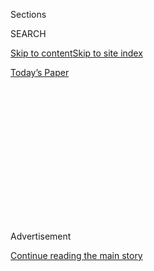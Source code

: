 <div id="app">

<div>

<div>

<div>

<div class="NYTAppHideMasthead css-1q2w90k e1suatyy0">

<div class="section css-ui9rw0 e1suatyy2">

<div class="css-eph4ug er09x8g0">

<div class="css-6n7j50">

</div>

<span class="css-1dv1kvn">Sections</span>

<div class="css-10488qs">

<span class="css-1dv1kvn">SEARCH</span>

</div>

[Skip to content](#site-content)[Skip to site
index](#site-index)

</div>

<div class="css-10698na e1huz5gh0">

</div>

</div>

<div id="masthead-bar-one" class="section hasLinks css-15hmgas e1csuq9d3">

<div class="css-uqyvli e1csuq9d0">

</div>

<div class="css-1uqjmks e1csuq9d1">

</div>

<div class="css-9e9ivx">

[](https://myaccount.nytimes3xbfgragh.onion/auth/login?response_type=cookie&client_id=vi)

</div>

<div class="css-1bvtpon e1csuq9d2">

[Today’s
Paper](https://www.nytimes3xbfgragh.onion/section/todayspaper)

</div>

</div>

</div>

</div>

<div data-aria-hidden="false">

<div id="site-content" data-role="main">

<div>

<div class="css-1aor85t" style="opacity:0.000000001;z-index:-1;visibility:hidden">

<div class="css-1hqnpie">

<div class="css-epjblv">

<span class="css-17xtcya">[Opinion](/section/opinion)</span><span class="css-x15j1o">|</span><span class="css-fwqvlz">Vietnam
Wasn’t Just an American
War</span>

</div>

<div class="css-k008qs">

<div class="css-1iwv8en">

<span class="css-18z7m18"></span>

<div>

</div>

</div>

<span class="css-1n6z4y">https://nyti.ms/2G07IUD</span>

<div class="css-1705lsu">

<div class="css-4xjgmj">

<div class="css-4skfbu" data-role="toolbar" data-aria-label="Social Media Share buttons, Save button, and Comments Panel with current comment count" data-testid="share-tools">

  - 
  - 
  - 
  - 
    
    <div class="css-6n7j50">
    
    </div>

  - 

</div>

</div>

</div>

</div>

</div>

</div>

<div id="NYT_TOP_BANNER_REGION" class="css-13pd83m">

</div>

<div id="top-wrapper" class="css-1sy8kpn">

<div id="top-slug" class="css-l9onyx">

Advertisement

</div>

[Continue reading the main
story](#after-top)

<div class="ad top-wrapper" style="text-align:center;height:100%;display:block;min-height:250px">

<div id="top" class="place-ad" data-position="top" data-size-key="top">

</div>

</div>

<div id="after-top">

</div>

</div>

<div id="sponsor-wrapper" class="css-1hyfx7x">

<div id="sponsor-slug" class="css-19vbshk">

Supported by

</div>

[Continue reading the main
story](#after-sponsor)

<div id="sponsor" class="ad sponsor-wrapper" style="text-align:center;height:100%;display:block">

</div>

<div id="after-sponsor">

</div>

</div>

<div class="css-v5btjw etb61u70">

<div class="css-v05ibm etb61u71">

[Opinion](/section/opinion)

</div>

</div>

[Vietnam '67](/column/vietnam-67 "Vietnam '67")

<div class="css-1vkm6nb ehdk2mb0">

# Vietnam Wasn’t Just an American War

</div>

<div class="css-xt80pu e12qa4dv0">

<div class="css-18e8msd">

<div class="css-vp77d3 epjyd6m0">

<div class="css-1baulvz">

By <span class="css-1baulvz last-byline" itemprop="name">Lan Cao</span>

</div>

</div>

  - March 22,
    2018

  - 
    
    <div class="css-4xjgmj">
    
    <div class="css-d8bdto" data-role="toolbar" data-aria-label="Social Media Share buttons, Save button, and Comments Panel with current comment count" data-testid="share-tools">
    
      - 
      - 
      - 
      - 
        
        <div class="css-6n7j50">
        
        </div>
    
      - 
    
    </div>
    
    </div>

</div>

</div>

<div class="css-79elbk" data-testid="photoviewer-wrapper">

<div class="css-z3e15g" data-testid="photoviewer-wrapper-hidden">

</div>

<div class="css-1a48zt4 ehw59r15" data-testid="photoviewer-children">

![<span class="css-16f3y1r e13ogyst0" data-aria-hidden="true">An
American Green Beret, right, and a South Vietnamese soldier helping a
wounded Vietnamese soldier after fighting near Duc Phong, north of
Saigon, in
1969.</span><span class="css-cnj6d5 e1z0qqy90" itemprop="copyrightHolder"><span class="css-1ly73wi e1tej78p0">Credit...</span><span><span>Bettmann/Corbis</span></span></span>](https://static01.graylady3jvrrxbe.onion/images/2018/03/22/opinion/22cao/22cao-articleLarge.jpg?quality=75&auto=webp&disable=upscale)

</div>

</div>

<div class="section meteredContent css-1r7ky0e" name="articleBody" itemprop="articleBody">

<div class="css-1fanzo5 StoryBodyCompanionColumn">

<div class="css-53u6y8">

More than 40 years after its end, the Vietnam War remains, for
Americans, essentially an American experience, or more accurately, an
American metaphor. The continuing American inability and unwillingness
to include the Vietnamese perspective also speaks volumes about how the
United States relates to the rest of the world. Americans want to be
understood but rarely want to understand others.

Hollywood movies have been particularly powerful in shaping America’s
Vietnam War narrative. The story line may change, but the backdrop is
the same. Chaos, not just wartime chaos, not just the proverbial “war is
hell” chaos, but its Asiatic variant — with the inscrutable and
unknowable always lurking and pouncing upon the naïve American
protagonist. Predictably, as in “Apocalypse Now,” there were fetid
rivers, torrid jungles and impassive brown faces as backdrops to an
American soldier’s odyssey through the heart of darkness that is
Vietnam.

The overarching theme was Vietnam’s meaninglessness and what it did to
Americans and America. There was always the tortured, psychologically
unglued Vietnam veteran like the one in “The Deer Hunter.” Metaphor
takes over as American prisoners of war were forced to endure Russian
roulette, a supposedly popular game played in back alleys by natives who
seemingly have little value for life. Whether this game existed was
irrelevant. It served to symbolize the brutality of war and the lunacies
of this particular war.

In “Full Metal Jacket,” the main character, Private Joker, wore both a
peace symbol and the slogan “Born to Kill.” The contradictions and
ironies of Vietnam became more obvious when an officer declared that
henceforth “search and destroy” missions would be described more
palatably as “sweep and clear.”

</div>

</div>

<div class="css-1fanzo5 StoryBodyCompanionColumn">

<div class="css-53u6y8">

“Platoon” changed the dominant narrative of the crazed Vietnam vet,
rehabilitating him by recreating the whole picture to depict, as Oliver
Stone put it, “what it was like to be there.” In the quest for
authenticity, a former Marine Corps captain put the actors through a
14-day boot camp. They ate military rations, were forbidden to shower,
and had to sleep in the jungle, with real-night watch rotations. Special
packs of Marlboro cigarettes were made with the shade of cherry-red that
match the Marlboros of the 1960s.

No attempt was made to portray the Vietnamese authentically. In scenes
where Vietnamese villagers huddled in the background, the language they
spoke was not Vietnamese. It was not even any real language but rather
deep-throated grunts meant to simulate native talk. To be fair, all this
changed when Mr. Stone made his next Vietnam movie, “Heaven and Earth,”
which broke new ground because the central character was a Vietnamese
woman and because the movie paid attention to the details of Vietnam
village custom — from lacquering teeth as protection against cavities to
chewing betel nut.

</div>

</div>

<div class="css-79elbk" data-testid="photoviewer-wrapper">

<div class="css-z3e15g" data-testid="photoviewer-wrapper-hidden">

</div>

<div class="css-1a48zt4 ehw59r15" data-testid="photoviewer-children">

![<span class="css-16f3y1r e13ogyst0" data-aria-hidden="true">Matthew
Modine as Private Joker with gun and peace symbol in Stanley Kubrick’s
“Full Metal
Jacket.”</span><span class="css-cnj6d5 e1z0qqy90" itemprop="copyrightHolder"><span class="css-1ly73wi e1tej78p0">Credit...</span><span>Warner
Bros., via
Photofest</span></span>](https://static01.graylady3jvrrxbe.onion/images/2018/03/22/opinion/22cao2/22cao2-articleLarge.jpg?quality=75&auto=webp&disable=upscale)

</div>

</div>

<div class="css-1fanzo5 StoryBodyCompanionColumn">

<div class="css-53u6y8">

But the meticulousness of “Heaven and Earth” remains a rarity in
Hollywood. Other Vietnam movies were vehicles for American soul
searching about involvement in the war. “Born on the Fourth of July”
depicts a soldier’s transformation from gung-ho veteran to war
protester. The pendulum swings the other way with “Rambo,” about a
one-man army who overcame resistance from pusillanimous politicians at
home to return to Vietnam to rescue American P.O.W.s. There is no
ambiguity or skepticism about America here. Part heroic fantasy, part
bloodthirsty revenge, “Rambo” gets to replay the war as it could have
been, asking, “do we get to win this time?”

The Vietnamese remain irrelevant and invisible even in the universe of
the novel. A novel can accommodate complexity of plot and character. But
American writers for the most part are uninterested in and indifferent
to the Vietnamese. In “The Things They Carried,” Tim O’Brien tells the
interrelated stories of men from a single platoon and the things they
took to war, down to the smallest details: can openers, pocketknives,
wristwatches, mosquito repellent, chewing gum, cigarettes, salt tablets,
Kool-Aid, matches, sewing kits, C rations, along with weapons — and of
course grief. Encounters with the Vietnamese were barely worth a nod,
and as far as allied Vietnamese soldiers were concerned, they were
pithily dismissed by the narrator as “useless.”

</div>

</div>

<div class="css-1fanzo5 StoryBodyCompanionColumn">

<div class="css-53u6y8">

Other notable Vietnam novels, such as “13th Valley,” “Matterhorn,” “A
Rumor of War,” “Fields of Fire” and “Tree of Smoke,” have been
celebrated as telling the war as it truly was — drudgery,
demoralization, disinformation, dehumanization. They also all center on
an American central character transformed in one way or another by a
place that was not a country but a vehicle for American metamorphosis.

But in the realm of movies and literature, one might say creators have
poetic license. Historical endeavors, such as the Ken Burns-Lynn Novick
2017 PBS documentary, or the Vietnam War exhibitions presented by the
New-York Historical Society and the National Archives, would surely be
different. They were not. All presented the Vietnam War along the same
conventional trajectory that treats the Vietnamese perspective and
experience as an aside.

Out of the myriad photos, videos and oral histories compiled and
presented by the historical society and the National Archives, the
Vietnamese were granted minimal space. Certainly, there was no outright
exclusion, which would have been ludicrous and damning. But one got the
sense that the Vietnamese elements were perfunctory, added only to allow
the exhibitions to claim inclusion. By contrast, painstaking care was
devoted to showing the full range of the American experience, from the
mundane and ordinary to the more pressing immediacy of war.

With respect to the PBS documentary, almost universally lauded as
definitive, one might object to my characterization by pointing to the
many South Vietnamese who were in fact interviewed for the series. The
truth is, despite professed desires to include multiple perspectives,
this series privileges the American perspective, whether it is
supportive or critical of the American war effort.

It could have embarked on the worthwhile project of soothing American
souls and healing divisions without sidelining the Vietnamese. The South
Vietnamese were portrayed as incompetent and corrupt, their government
bordering on illegitimate. This was done in a subtle and sophisticated
way, not in the imperial manner of the past in which the West
pontificates about the shortcomings of the native. South Vietnamese
interviewees were allowed to express themselves in their own words.

But hovering above the cacophony is the seemingly more objective and
reliable narrator, Peter Coyote, whose disembodied voice signaled
omniscience. His narrative was peppered with adjectives like corrupt or
weak or beleaguered when describing the South Vietnamese.

</div>

</div>

<div class="css-1fanzo5 StoryBodyCompanionColumn">

<div class="css-53u6y8">

As a writer, I know that I write about a minor character differently
from how I do my main character. The protagonist is carefully developed
and infused with an active voice. By contrast, I might use my author’s
prerogative of description and prescription for minor characters. From
tone to space to treatment, I know that the South Vietnamese is the
minor character in the American historical exposition of the Vietnam
War.

In the section of the PBS series about the Tet offensive of 1968, for
example, there were hardly any South Vietnamese soldiers whose voices
were included. Instead, their experiences were described and summarized.
Even the postwar “re-education camps” and the suffering of the hundreds
of thousands of “boat people” merited little time. They hardly mattered
once American troops were pulled out and American P.O.W.s returned.

But North Vietnamese and Vietcong voices were amply heard, one might
object. How does one explain this? Including enemy voices serves
American interests and elevates the American national character as one
capable of healing and reconciliation. In addition, showing the enemy as
dedicated and fierce also explains why the United States didn’t win the
war. Simultaneously marginalizing or presenting the South Vietnamese as
incompetent serves a different but related objective — it explains why
despite American blood, sweat and tears, the war could not be won. In
fact, the series was much more concerned with demonstrating that the war
could never have been won. On this issue, the Vietnamese point of view
was excluded entirely.

The way the Vietnam War series portrayed Vietnam is emblematic of the
way the United States relates to the world. American suffering is deemed
exceptional and presented with empathy and compassion; it is never a
statistic or a number. American soldiers who died in the Vietnam War
have a monument that names each of them. The dead from Sept. 11 are also
known as individuals, and their names are appropriately read out on the
anniversary. All the American M.I.A.s from the Vietnam War must be
accounted for, because they are American.

American exceptionalism also means American experiences are projected as
universal. Thus, the rules must change when calamity strikes America.
Many countries have suffered terrorist attacks for years, and their
citizens killed and maimed. But after Sept. 11, the United States argues
that the global landscape has changed and new rules must be created.
Waterboarding is not torture. Detention of enemies in Guantánamo away
from American soil is legitimate.

But the truth is that American suffering is not unique and American
tragedies are not more tragic than tragedies in other countries. There
are many mighty countries that are not beloved. America, however, is a
beacon for many in the world because it promises inclusion. It is
exceptional when it embraces others and includes within its heart the
perspectives of others different from it.

</div>

</div>

</div>

<div>

</div>

<div>

</div>

<div>

</div>

<div>

<div id="bottom-wrapper" class="css-1ede5it">

<div id="bottom-slug" class="css-l9onyx">

Advertisement

</div>

[Continue reading the main
story](#after-bottom)

<div id="bottom" class="ad bottom-wrapper" style="text-align:center;height:100%;display:block;min-height:90px">

</div>

<div id="after-bottom">

</div>

</div>

</div>

</div>

</div>

## Site Index

<div>

</div>

## Site Information Navigation

  - [© <span>2020</span> <span>The New York Times
    Company</span>](https://help.nytimes3xbfgragh.onion/hc/en-us/articles/115014792127-Copyright-notice)

<!-- end list -->

  - [NYTCo](https://www.nytco.com/)
  - [Contact
    Us](https://help.nytimes3xbfgragh.onion/hc/en-us/articles/115015385887-Contact-Us)
  - [Work with us](https://www.nytco.com/careers/)
  - [Advertise](https://nytmediakit.com/)
  - [T Brand Studio](http://www.tbrandstudio.com/)
  - [Your Ad
    Choices](https://www.nytimes3xbfgragh.onion/privacy/cookie-policy#how-do-i-manage-trackers)
  - [Privacy](https://www.nytimes3xbfgragh.onion/privacy)
  - [Terms of
    Service](https://help.nytimes3xbfgragh.onion/hc/en-us/articles/115014893428-Terms-of-service)
  - [Terms of
    Sale](https://help.nytimes3xbfgragh.onion/hc/en-us/articles/115014893968-Terms-of-sale)
  - [Site
    Map](https://spiderbites.nytimes3xbfgragh.onion)
  - [Help](https://help.nytimes3xbfgragh.onion/hc/en-us)
  - [Subscriptions](https://www.nytimes3xbfgragh.onion/subscription?campaignId=37WXW)

</div>

</div>

</div>

</div>
